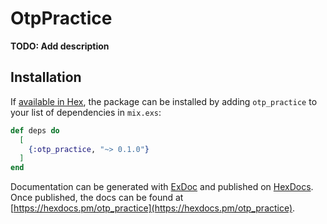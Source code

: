 # OtpPractice

**TODO: Add description**

## Installation

If [available in Hex](https://hex.pm/docs/publish), the package can be installed
by adding `otp_practice` to your list of dependencies in `mix.exs`:

```elixir
def deps do
  [
    {:otp_practice, "~> 0.1.0"}
  ]
end
```

Documentation can be generated with [ExDoc](https://github.com/elixir-lang/ex_doc)
and published on [HexDocs](https://hexdocs.pm). Once published, the docs can
be found at [https://hexdocs.pm/otp_practice](https://hexdocs.pm/otp_practice).

